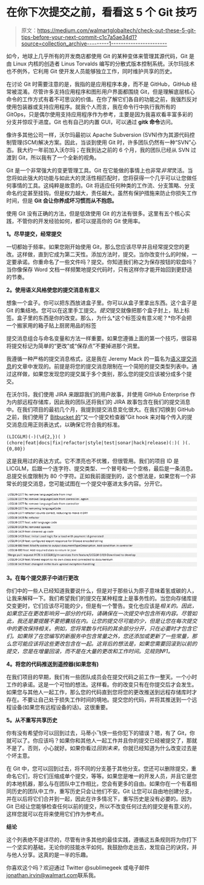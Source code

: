 # 在你下次提交之前，看看这 5 个 Git 技巧

> 原文：<https://medium.com/walmartglobaltech/check-out-these-5-git-tips-before-your-next-commit-c1c7a5ae34d1?source=collection_archive---------1----------------------->

如今，地球上几乎所有的开发商店都使用 Git 的某种变体来管理其源代码，Git 是由 Linux 内核的创造者 Linus Torvalds 编写的分散式版本控制系统。沃尔玛技术也不例外，它利用 Git 使开发人员能够独立工作，同时维护共享的历史。

在讨论 Git 时需要注意的是，我指的是应用程序本身，而不是 GitHub，GitHub 经常被混淆。尽管许多支持应用程序和图形用户界面都围绕 Git，但是理解底层核心命令的工作方式有着不可思议的价值。在你了解它们各自的功能之前，我强烈反对使用包装器或支持应用程序。就我个人而言，我在命令行中执行我所有的 GitOps，只是偶尔使用支持应用程序作为参考，主要是因为我喜欢看丰富多彩的分支并惊叹于进度。Git 也有自己的内置 GUI，可以通过 **gitk 命令**访问。

像许多其他公司一样，沃尔玛最初以 Apache Subversion (SVN)作为其源代码控制管理(SCM)解决方案。因此，当谈到使用 Git 时，许多团队仍然有一种“SVN”心态。我大约一年前加入沃尔玛；在我到达之前的 6 个月，我的团队已经从 SVN 过渡到 Git，所以我有了一个全新的视角。

Git 是一个非常强大的变更管理工具。Git 在它能做的事情上也非常*非常*灵活。当您将如此强大的功能与如此大的灵活性相匹配时，您将获得一个几乎可以让您做任何事情的工具。这纯粹是故意的。Git 将适应任何种类的工作流、分支策略、分支命名约定甚至挂钩。但是权力越大，责任越大。虽然有保护措施来防止你损失工作时间，但是 **Git 会让你养成坏习惯而从不抱怨。**

使用 Git 没有正确的方法，但是低效使用 Git 的方法有很多。这里有五个核心实践，不管你的开发经验如何，都可以提高你的 Git 使用率。

**1。尽早提交，经常提交**

一切都始于频率。如果您刚开始使用 Git，那么您应该尽早并且经常提交您的更改。这样做，直到它成为第二天性。添加方法时，提交。当你改变什么的时候，一定要承诺。你重命名了一些文件吗？提交。你知道我们称之为保存按钮的软盘吗？当你像保存 Word 文档一样频繁地提交代码时，只有这样你才能开始回到更舒适的节奏。

**2。使用语义风格使您的提交消息有意义**

想象一个盒子。你可以把东西放进盒子里。你可以从盒子里拿出东西。这个盒子是 Git 的集结地。您可以在这里手工提交。*提交*提交就像把那个盒子封上，贴上标签。盒子里的东西是你的改变。那么，为什么*这个标签没有意义呢？*你不会把一个搬家用的箱子贴上厨房用品的标签

提交消息组合与命名变量和方法一样重要。如果您遵循上面的第一个技巧，很容易将提交标记为简单的“更改”或“保存点”不要掉进那个洞里。

我遵循一种严格的提交消息格式，这是我在 Jeremy Mack 的一篇名为[语义提交消息](https://seesparkbox.com/foundry/semantic_commit_messages)的文章中发现的。前提是将您的提交消息限制在一个简短的提交类型列表中。通过这样做，如果您发现您的提交属于多个类别，那么您的提交应该被分成多个提交。

在沃尔玛，我们使用 JIRA 来跟踪我们的用户故事，并使用 GitHub Enterprise 作为内部远程存储库，因此我的团队还将我们的 JIRA 故事包含在我们的提交消息中。在我们项目的最初几个月，我提到提交消息变化很大。在我们切换到 GitHub 之前，我们使用了 [Bitbucket 的](https://bitbucket.org/)“又一个提交检查器”Git hook 来对每个传入的提交消息应用正则表达式，以确保它符合我的标准。

```
(LICGLM)(-)(\d{2,})( )
(chore|feat|docs|fix|refactor|style|test|sonar|hack|release)(:)( )(.{0,80})
```

这是我用过的表达方式。它不漂亮也不优雅，但很管用。我们的项目 ID 是 LICGLM，后跟一个连字符、提交类型、一个冒号和一个空格，最后是一条消息。总提交长度限制为 80 个字符。正如我前面提到的，这个想法是，如果您有一个非常长的提交消息，您可能试图在一个提交中塞进太多内容。分开它。

![](img/d54b584276115738e101db536132cbd8.png)

**3。在每个提交原子中进行更改**

你们中的一些人已经知道我要说什么，但是对于那些认为原子意味着氢或碳的人，让我来解释一下。我们希望我们的提交在某种程度上是事务性的。当您向存储库提交变更时，它们应该尽可能的少，但是有一个警告。变化也应该是*相关的。*因此，如果您正在更改影响另一部分的代码，请确保在一次提交中包含所有内容。尽管如此，我还是要提醒不要把*囊括在内。让您的提交尽可能的少，但是让您在每次提交中的更改保持相关。例如，您将常数与代码的其余部分分开，只在必要时才包含它们。如果除了在您编写的新服务中包含常量之外，您还添加或更新了一些常量，那么您可能应该将这些更改包含在一起。这背后的想法是，如果您需要回滚到以前的提交，您是在增量回滚，而不是在大量的更改和工作时间。见规则№1。*

**4。将您的代码推送到遥控器(如果您有)**

在我们项目的早期，我们有一些团队成员会在提交代码之前工作一整天。一个小时工作的承诺。这是一个可怕的想法。这样看。你的改变只有在你提交后才会发生。如果您与其他人一起工作，那么您的代码直到您将您的更改推送到远程存储库时才存在。不要让自己处于损失工作时间的境地。提交您的代码，并将其推送到一个远程设备(如果您有远程设备的话)。这很重要。

**5。从不重写共享历史**

你有没有希望你可以回到过去，马蒂小飞侠一些你犯下的错误？嗯，有了 Git，你就可以了。你应该吗？如果你和其他人一起工作并且你的提交已经被提交了，那就不是了。否则，小心就好。如果你看过*回到未来*，你就已经知道为什么改变过去是个坏主意。

在 Git 中，您可以回到过去，将不同的分支基于其他分支。您还可以删除提交，重命名它们，将它们压缩成单个提交，等等。如果您是唯一的开发人员，并且它是您的本地机器，那么与在团队中工作相比，您会有更多的自由。如果你在一个有着相同历史的团队中工作，重写历史只会让他们不安。Git 让您可以自由地创建分支，并在以后将它们合并到一起，因此在许多情况下，重写历史是没有必要的。因为 Git 已经让您能够检查任何以前的提交，所以不改变任何过去的提交是有意义的，这样您就可以在将来使用它们作为参考点。

**结论**

这个列表绝不是详尽的，尽管有许多其他的最佳实践，遵循这五条规则将为你打下一个坚实的基础，无论你的技能水平如何。我鼓励你走出去，发现自己的诀窍，并与他人分享。这真的是一半的乐趣。

你喜欢这个吗？欢迎通过 Twitter @sublimegeek 或电子邮件[jonathan.irvin@walmart.com](mailto:jonathan.irvin@walmart.com)联系我。